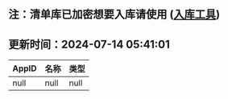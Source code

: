 ## 注：清单库已加密想要入库请使用 ([入库工具](https://github.com/BlankTMing/ManifestAutoUpdate/releases))

## 更新时间：2024-07-14 05:41:01
| AppID | 名称 | 类型  |
| :-------------------- | :----------------------------- | :----------- |
| null | null| null |
